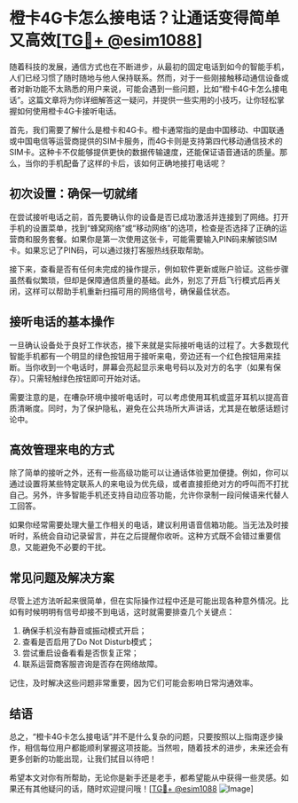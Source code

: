 # 橙卡4G卡怎么接电话？让通话变得简单又高效[[TG💪+ @esim1088](https://t.me/s/esim1088)]

随着科技的发展，通信方式也在不断进步，从最初的固定电话到如今的智能手机，人们已经习惯了随时随地与他人保持联系。然而，对于一些刚接触移动通信设备或者对新功能不太熟悉的用户来说，可能会遇到一些问题，比如“橙卡4G卡怎么接电话”。这篇文章将为你详细解答这一疑问，并提供一些实用的小技巧，让你轻松掌握如何使用橙卡4G卡接听电话。

首先，我们需要了解什么是橙卡和4G卡。橙卡通常指的是由中国移动、中国联通或中国电信等运营商提供的SIM卡服务，而4G卡则是支持第四代移动通信技术的SIM卡。这种卡不仅能够提供更快的数据传输速度，还能保证语音通话的质量。那么，当你的手机配备了这样的卡后，该如何正确地接打电话呢？

## 初次设置：确保一切就绪

在尝试接听电话之前，首先要确认你的设备是否已成功激活并连接到了网络。打开手机的设置菜单，找到“蜂窝网络”或“移动网络”的选项，检查是否选择了正确的运营商和服务套餐。如果你是第一次使用这张卡，可能需要输入PIN码来解锁SIM卡。如果忘记了PIN码，可以通过拨打客服热线获取帮助。

接下来，查看是否有任何未完成的操作提示，例如软件更新或账户验证。这些步骤虽然看似繁琐，但却是保障通信质量的基础。此外，别忘了开启飞行模式后再关闭，这样可以帮助手机重新扫描可用的网络信号，确保最佳状态。

## 接听电话的基本操作

一旦确认设备处于良好工作状态，接下来就是实际接听电话的过程了。大多数现代智能手机都有一个明显的绿色按钮用于接听来电，旁边还有一个红色按钮用来挂断。当你收到一个电话时，屏幕会亮起显示来电号码以及对方的名字（如果有保存）。只需轻触绿色按钮即可开始对话。

需要注意的是，在嘈杂环境中接听电话时，可以考虑使用耳机或蓝牙耳机以提高音质清晰度。同时，为了保护隐私，避免在公共场所大声讲话，尤其是在敏感话题讨论中。

## 高效管理来电的方式

除了简单的接听之外，还有一些高级功能可以让通话体验更加便捷。例如，你可以通过设置将某些特定联系人的来电设为优先级，或者直接拒绝对方的呼叫而不打扰自己。另外，许多智能手机还支持自动应答功能，允许你录制一段问候语来代替人工回答。

如果你经常需要处理大量工作相关的电话，建议利用语音信箱功能。当无法及时接听时，系统会自动记录留言，并在之后提醒你收听。这种方式既不会错过重要信息，又能避免不必要的干扰。

## 常见问题及解决方案

尽管上述方法听起来很简单，但在实际操作过程中还是可能出现各种意外情况。比如有时候明明有信号却接不到电话，这时就需要排查几个关键点：

1. 确保手机没有静音或振动模式开启；
2. 查看是否启用了Do Not Disturb模式；
3. 尝试重启设备看看是否恢复正常；
4. 联系运营商客服咨询是否存在网络故障。

记住，及时解决这些问题非常重要，因为它们可能会影响日常沟通效率。

## 结语

总之，“橙卡4G卡怎么接电话”并不是什么复杂的问题，只要按照以上指南逐步操作，相信每位用户都能顺利掌握这项技能。当然啦，随着技术的进步，未来还会有更多创新的功能出现，让我们拭目以待吧！

希望本文对你有所帮助，无论你是新手还是老手，都希望能从中获得一些灵感。如果还有其他疑问的话，随时欢迎提问哦！[[TG💪+ @esim1088](https://t.me/s/esim1088) ![Image](https://i.postimg.cc/4NQfJmqS/Snipaste-2025-05-13-00-14-12.png)]
